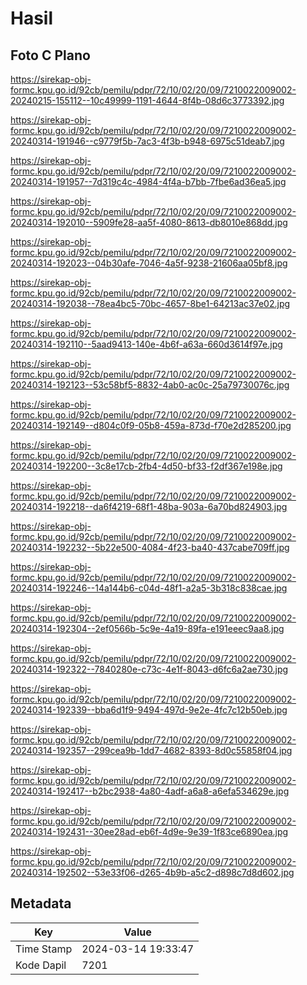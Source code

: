 # Hasil

## Foto C Plano

https://sirekap-obj-formc.kpu.go.id/92cb/pemilu/pdpr/72/10/02/20/09/7210022009002-20240215-155112--10c49999-1191-4644-8f4b-08d6c3773392.jpg

https://sirekap-obj-formc.kpu.go.id/92cb/pemilu/pdpr/72/10/02/20/09/7210022009002-20240314-191946--c9779f5b-7ac3-4f3b-b948-6975c51deab7.jpg

https://sirekap-obj-formc.kpu.go.id/92cb/pemilu/pdpr/72/10/02/20/09/7210022009002-20240314-191957--7d319c4c-4984-4f4a-b7bb-7fbe6ad36ea5.jpg

https://sirekap-obj-formc.kpu.go.id/92cb/pemilu/pdpr/72/10/02/20/09/7210022009002-20240314-192010--5909fe28-aa5f-4080-8613-db8010e868dd.jpg

https://sirekap-obj-formc.kpu.go.id/92cb/pemilu/pdpr/72/10/02/20/09/7210022009002-20240314-192023--04b30afe-7046-4a5f-9238-21606aa05bf8.jpg

https://sirekap-obj-formc.kpu.go.id/92cb/pemilu/pdpr/72/10/02/20/09/7210022009002-20240314-192038--78ea4bc5-70bc-4657-8be1-64213ac37e02.jpg

https://sirekap-obj-formc.kpu.go.id/92cb/pemilu/pdpr/72/10/02/20/09/7210022009002-20240314-192110--5aad9413-140e-4b6f-a63a-660d3614f97e.jpg

https://sirekap-obj-formc.kpu.go.id/92cb/pemilu/pdpr/72/10/02/20/09/7210022009002-20240314-192123--53c58bf5-8832-4ab0-ac0c-25a79730076c.jpg

https://sirekap-obj-formc.kpu.go.id/92cb/pemilu/pdpr/72/10/02/20/09/7210022009002-20240314-192149--d804c0f9-05b8-459a-873d-f70e2d285200.jpg

https://sirekap-obj-formc.kpu.go.id/92cb/pemilu/pdpr/72/10/02/20/09/7210022009002-20240314-192200--3c8e17cb-2fb4-4d50-bf33-f2df367e198e.jpg

https://sirekap-obj-formc.kpu.go.id/92cb/pemilu/pdpr/72/10/02/20/09/7210022009002-20240314-192218--da6f4219-68f1-48ba-903a-6a70bd824903.jpg

https://sirekap-obj-formc.kpu.go.id/92cb/pemilu/pdpr/72/10/02/20/09/7210022009002-20240314-192232--5b22e500-4084-4f23-ba40-437cabe709ff.jpg

https://sirekap-obj-formc.kpu.go.id/92cb/pemilu/pdpr/72/10/02/20/09/7210022009002-20240314-192246--14a144b6-c04d-48f1-a2a5-3b318c838cae.jpg

https://sirekap-obj-formc.kpu.go.id/92cb/pemilu/pdpr/72/10/02/20/09/7210022009002-20240314-192304--2ef0566b-5c9e-4a19-89fa-e191eeec9aa8.jpg

https://sirekap-obj-formc.kpu.go.id/92cb/pemilu/pdpr/72/10/02/20/09/7210022009002-20240314-192322--7840280e-c73c-4e1f-8043-d6fc6a2ae730.jpg

https://sirekap-obj-formc.kpu.go.id/92cb/pemilu/pdpr/72/10/02/20/09/7210022009002-20240314-192339--bba6d1f9-9494-497d-9e2e-4fc7c12b50eb.jpg

https://sirekap-obj-formc.kpu.go.id/92cb/pemilu/pdpr/72/10/02/20/09/7210022009002-20240314-192357--299cea9b-1dd7-4682-8393-8d0c55858f04.jpg

https://sirekap-obj-formc.kpu.go.id/92cb/pemilu/pdpr/72/10/02/20/09/7210022009002-20240314-192417--b2bc2938-4a80-4adf-a6a8-a6efa534629e.jpg

https://sirekap-obj-formc.kpu.go.id/92cb/pemilu/pdpr/72/10/02/20/09/7210022009002-20240314-192431--30ee28ad-eb6f-4d9e-9e39-1f83ce6890ea.jpg

https://sirekap-obj-formc.kpu.go.id/92cb/pemilu/pdpr/72/10/02/20/09/7210022009002-20240314-192502--53e33f06-d265-4b9b-a5c2-d898c7d8d602.jpg


## Metadata

| Key        | Value               |
| ---------- | ------------------- |
| Time Stamp | 2024-03-14 19:33:47 |
| Kode Dapil | 7201                |



